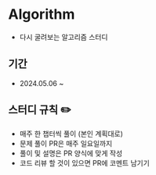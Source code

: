 # Algorithm
- 다시 굴려보는 알고리즘 스터디

## 기간
- 2024.05.06 ~ 

## 스터디 규칙 ✏️ 
- 매주 한 챕터씩 풀이 (본인 계획대로)
- 문제 풀이 PR은 매주 일요일까지 
- 풀이 및 설명은 PR 양식에 맞게 작성
- 코드 리뷰 할 것이 있으면 PR에 코멘트 남기기
